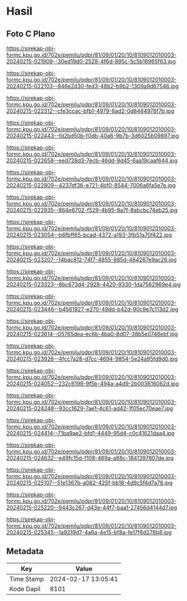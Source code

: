 # Hasil

## Foto C Plano

https://sirekap-obj-formc.kpu.go.id/702e/pemilu/pdpr/81/09/01/20/10/8109012010003-20240215-021909--30ed19d0-2528-4f6d-895c-5c5b16965f63.jpg

https://sirekap-obj-formc.kpu.go.id/702e/pemilu/pdpr/81/09/01/20/10/8109012010003-20240215-022103--846e2d30-fed3-48b2-b9b2-1309a9d67546.jpg

https://sirekap-obj-formc.kpu.go.id/702e/pemilu/pdpr/81/09/01/20/10/8109012010003-20240215-022312--cfe3ccac-bfb1-4979-8ad2-0d8484978f7b.jpg

https://sirekap-obj-formc.kpu.go.id/702e/pemilu/pdpr/81/09/01/20/10/8109012010003-20240215-022443--fd2bd50b-f0db-40a6-9b7b-3d6025b09897.jpg

https://sirekap-obj-formc.kpu.go.id/702e/pemilu/pdpr/81/09/01/20/10/8109012010003-20240215-022658--eed728d3-7ecb-46dd-9d45-6aa19caaf644.jpg

https://sirekap-obj-formc.kpu.go.id/702e/pemilu/pdpr/81/09/01/20/10/8109012010003-20240215-022809--4237df36-e721-4bf0-8544-7006a6fa5e7e.jpg

https://sirekap-obj-formc.kpu.go.id/702e/pemilu/pdpr/81/09/01/20/10/8109012010003-20240215-022935--864e6702-f529-4b95-9a7f-8abcbc74eb25.jpg

https://sirekap-obj-formc.kpu.go.id/702e/pemilu/pdpr/81/09/01/20/10/8109012010003-20240215-023054--b6fbff65-bcad-4372-a193-3fb51a70f422.jpg

https://sirekap-obj-formc.kpu.go.id/702e/pemilu/pdpr/81/09/01/20/10/8109012010003-20240215-023207--14bac812-74f7-4855-885d-464267e9ac26.jpg

https://sirekap-obj-formc.kpu.go.id/702e/pemilu/pdpr/81/09/01/20/10/8109012010003-20240215-023323--8bc673d4-2928-4420-9330-1da7562969e4.jpg

https://sirekap-obj-formc.kpu.go.id/702e/pemilu/pdpr/81/09/01/20/10/8109012010003-20240215-023446--b4561927-e270-49dd-b42d-90c9e7c113d2.jpg

https://sirekap-obj-formc.kpu.go.id/702e/pemilu/pdpr/81/09/01/20/10/8109012010003-20240215-023614--05765dea-ec6b-4ba0-8d07-38b5e0746ebf.jpg

https://sirekap-obj-formc.kpu.go.id/702e/pemilu/pdpr/81/09/01/20/10/8109012010003-20240215-023926--4fcc7a28-d7cc-4694-9854-5e24a95fd9d0.jpg

https://sirekap-obj-formc.kpu.go.id/702e/pemilu/pdpr/81/09/01/20/10/8109012010003-20240215-024052--232c6198-9f5b-494a-a4d9-2b003616062d.jpg

https://sirekap-obj-formc.kpu.go.id/702e/pemilu/pdpr/81/09/01/20/10/8109012010003-20240215-024248--93cc1629-7ae1-4c61-ad42-1f05ec70eae7.jpg

https://sirekap-obj-formc.kpu.go.id/702e/pemilu/pdpr/81/09/01/20/10/8109012010003-20240215-024414--71ba9ae2-bfd1-4449-95d4-c0c41621daa4.jpg

https://sirekap-obj-formc.kpu.go.id/702e/pemilu/pdpr/81/09/01/20/10/8109012010003-20240215-024632--e49fc15d-f108-469a-a88c-1841397807de.jpg

https://sirekap-obj-formc.kpu.go.id/702e/pemilu/pdpr/81/09/01/20/10/8109012010003-20240215-025107--51e1367b-a082-425f-bb18-4d9c5f4d7a78.jpg

https://sirekap-obj-formc.kpu.go.id/702e/pemilu/pdpr/81/09/01/20/10/8109012010003-20240215-025220--9443c267-d43e-44f7-baa1-27456d4144d7.jpg

https://sirekap-obj-formc.kpu.go.id/702e/pemilu/pdpr/81/09/01/20/10/8109012010003-20240215-025345--1a9219d7-4a6a-4e15-bf8a-fe17f6d278b8.jpg


## Metadata

| Key        | Value               |
| ---------- | ------------------- |
| Time Stamp | 2024-02-17 13:05:41 |
| Kode Dapil | 8101                |



